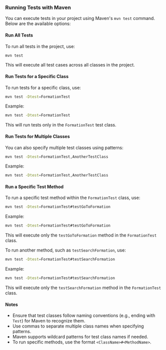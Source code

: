 ### Running Tests with Maven

You can execute tests in your project using Maven's `mvn test` command. Below are the available options:

#### Run All Tests
To run all tests in the project, use:
```bash
mvn test
```
This will execute all test cases across all classes in the project.

#### Run Tests for a Specific Class
To run tests for a specific class, use:
```bash
mvn test -Dtest=FormationTest
```
Example:
```bash
mvn test -Dtest=FormationTest
```
This will run tests only in the `FormationTest` test class.

#### Run Tests for Multiple Classes
You can also specify multiple test classes using patterns:
```bash
mvn test -Dtest=FormationTest,AnotherTestClass
```
Example:
```bash
mvn test -Dtest=FormationTest,AnotherTestClass
```

#### Run a Specific Test Method
To run a specific test method within the `FormationTest` class, use:
```bash
mvn test -Dtest=FormationTest#testGoToFormation
```
Example:
```bash
mvn test -Dtest=FormationTest#testGoToFormation
```
This will execute only the `testGoToFormation` method in the `FormationTest` class.

To run another method, such as `testSearchFormation`, use:
```bash
mvn test -Dtest=FormationTest#testSearchFormation
```
Example:
```bash
mvn test -Dtest=FormationTest#testSearchFormation
```
This will execute only the `testSearchFormation` method in the `FormationTest` class.

#### Notes
- Ensure that test classes follow naming conventions (e.g., ending with `Test`) for Maven to recognize them.
- Use commas to separate multiple class names when specifying patterns.
- Maven supports wildcard patterns for test class names if needed.
- To run specific methods, use the format `<ClassName>#<MethodName>`.